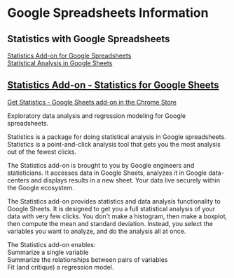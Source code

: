 # Google Spreadsheets Information  

## Statistics with Google Spreadsheets  

[Statistics Add-on for Google Spreadsheets](https://sites.google.com/site/statisticsforspreadsheets/)  
[Statistical Analysis in Google Sheets](http://www.datasciencecentral.com/profiles/blogs/statistical-analysis-in-google-sheets)  

## [Statistics Add-on - Statistics for Google Sheets](https://sites.google.com/site/statisticsforspreadsheets/)  
[Get Statistics - Google Sheets add-on in the Chrome Store](https://chrome.google.com/webstore/detail/statistics/efmdpnlalflhfpggddihbefikjllkifc)  

Exploratory data analysis and regression modeling for Google spreadsheets.  

Statistics is a package for doing statistical analysis in Google spreadsheets.  Statistics is a point-and-click analysis tool that gets you the most analysis out of the fewest clicks.  

The Statistics add-on is brought to you by Google engineers and statisticians.  It accesses data in Google Sheets, analyzes it in Google data-centers and displays results in a new sheet.  Your data live securely within the Google ecosystem.  

The Statistics add-on provides statistics and data analysis functionality to Google Sheets. It is designed to get you a full statistical analysis of your data with very few clicks. You don't make a histogram, then make a boxplot, then compute the mean and standard deviation. Instead, you select the variables you want to analyze, and do the analysis all at once.

The Statistics add-on enables:  
    Summarize a single variable  
    Summarize the relationships between pairs of variables  
    Fit (and critique) a regression model.  




